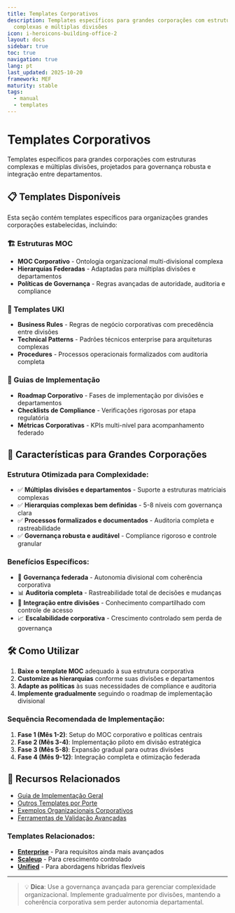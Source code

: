```yaml
---
title: Templates Corporativos
description: Templates específicos para grandes corporações com estruturas
  complexas e múltiplas divisões
icon: i-heroicons-building-office-2
layout: docs
sidebar: true
toc: true
navigation: true
lang: pt
last_updated: 2025-10-20
framework: MEF
maturity: stable
tags:
  - manual
  - templates
---
```

# Templates Corporativos

Templates específicos para grandes corporações com estruturas complexas e múltiplas divisões, projetados para governança robusta e integração entre departamentos.

## 📋 Templates Disponíveis

Esta seção contém templates específicos para organizações grandes corporações estabelecidas, incluindo:

### 🏗️ Estruturas MOC
- **MOC Corporativo** - Ontologia organizacional multi-divisional complexa
- **Hierarquias Federadas** - Adaptadas para múltiplas divisões e departamentos
- **Políticas de Governança** - Regras avançadas de autoridade, auditoria e compliance

### 📝 Templates UKI
- **Business Rules** - Regras de negócio corporativas com precedência entre divisões
- **Technical Patterns** - Padrões técnicos enterprise para arquiteturas complexas  
- **Procedures** - Processos operacionais formalizados com auditoria completa

### 🚀 Guias de Implementação
- **Roadmap Corporativo** - Fases de implementação por divisões e departamentos
- **Checklists de Compliance** - Verificações rigorosas por etapa regulatória
- **Métricas Corporativas** - KPIs multi-nível para acompanhamento federado

## 🎯 Características para Grandes Corporações

### Estrutura Otimizada para Complexidade:
- ✅ **Múltiplas divisões e departamentos** - Suporte a estruturas matriciais complexas
- ✅ **Hierarquias complexas bem definidas** - 5-8 níveis com governança clara
- ✅ **Processos formalizados e documentados** - Auditoria completa e rastreabilidade
- ✅ **Governança robusta e auditável** - Compliance rigoroso e controle granular

### Benefícios Específicos:
- 🏢 **Governança federada** - Autonomia divisional com coherência corporativa
- 📊 **Auditoria completa** - Rastreabilidade total de decisões e mudanças
- 🔄 **Integração entre divisões** - Conhecimento compartilhado com controle de acesso
- 📈 **Escalabilidade corporativa** - Crescimento controlado sem perda de governança

## 🛠️ Como Utilizar

1. **Baixe o template MOC** adequado à sua estrutura corporativa
2. **Customize as hierarquias** conforme suas divisões e departamentos
3. **Adapte as políticas** às suas necessidades de compliance e auditoria
4. **Implemente gradualmente** seguindo o roadmap de implementação divisional

### Sequência Recomendada de Implementação:
1. **Fase 1 (Mês 1-2)**: Setup do MOC corporativo e políticas centrais
2. **Fase 2 (Mês 3-4)**: Implementação piloto em divisão estratégica
3. **Fase 3 (Mês 5-8)**: Expansão gradual para outras divisões
4. **Fase 4 (Mês 9-12)**: Integração completa e otimização federada

## 📖 Recursos Relacionados

- [Guia de Implementação Geral](../../index.md)
- [Outros Templates por Porte](../index.md)
- [Exemplos Organizacionais Corporativos](../../../examples)
- [Ferramentas de Validação Avançadas](../../tools)

### Templates Relacionados:
- **[Enterprise](../enterprise)** - Para requisitos ainda mais avançados
- **[Scaleup](../scaleup)** - Para crescimento controlado
- **[Unified](../unified)** - Para abordagens híbridas flexíveis

---

> 💡 **Dica**: Use a governança avançada para gerenciar complexidade organizacional. Implemente gradualmente por divisões, mantendo a coherência corporativa sem perder autonomia departamental.